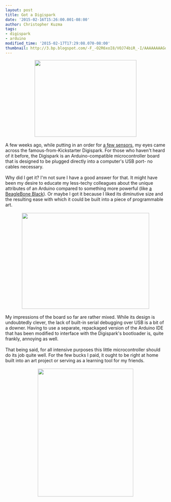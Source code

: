 ```yaml
---
layout: post
title: Got a Digispark
date: '2015-02-16T15:26:00.001-08:00'
author: Christopher Kuzma
tags:
- digispark
- arduino
modified_time: '2015-02-17T17:29:08.070-08:00'
thumbnail: http://3.bp.blogspot.com/-F_-O2R6xoI8/VOJ74biR_-I/AAAAAAAAGoQ/6j6mazwgZQY/s72-c/IMG_20150209_190020121.jpg
---
```


<div class="separator" style="clear: both; text-align: center;"><a href="http://3.bp.blogspot.com/-F_-O2R6xoI8/VOJ74biR_-I/AAAAAAAAGoQ/6j6mazwgZQY/s1600/IMG_20150209_190020121.jpg" imageanchor="1" style="margin-left: 1em; margin-right: 1em;"><img border="0" src="http://3.bp.blogspot.com/-F_-O2R6xoI8/VOJ74biR_-I/AAAAAAAAGoQ/6j6mazwgZQY/s1600/IMG_20150209_190020121.jpg" height="240" width="320" /></a></div><br />A few weeks ago, while putting in an order for <a href="http://meinfruhstuck.blogspot.com/2015/02/the-desk-of-maker.html" target="_blank">a few sensors</a>, my eyes came across the famous-from-Kickstarter Digispark. For those who haven't heard of it before, the Digispark is an Arduino-compatible microcontroller board that is designed to be plugged directly into a computer's USB port- no cables necessary.<br /><br />Why did I get it? I'm not sure I have a good answer for that. It might have been my desire to educate my less-techy colleagues about the unique attributes of an Arduino compared to something more powerful (like <a href="http://meinfruhstuck.blogspot.com/2015/02/beaglebone-black-my-personal-cloud.html" target="_blank">a BeagleBone Black</a>). Or maybe I got it because I liked its diminutive size and the resulting ease with which it could be built into a piece of programmable art.<br /><br /><div class="separator" style="clear: both; text-align: center;"><a href="http://3.bp.blogspot.com/-cQshugn7M80/VOJ8B8Fb0xI/AAAAAAAAGoc/RMj8om4ASvg/s1600/IMG_20150209_190117856.jpg" imageanchor="1" style="margin-left: 1em; margin-right: 1em;"><img border="0" src="http://3.bp.blogspot.com/-cQshugn7M80/VOJ8B8Fb0xI/AAAAAAAAGoc/RMj8om4ASvg/s1600/IMG_20150209_190117856.jpg" height="300" width="400" /></a></div><br /><span id="goog_1398853628"></span>My impressions of the board so far are rather mixed. While its design is undoubtedly clever, the lack of built-in serial debugging over USB is a bit of a downer. Having to use a separate, repackaged version of the Arduino IDE that has been modified to interface with the Digispark's bootloader is, quite frankly, annoying as well.<br /><br />That being said, for all intensive purposes this little microcontroller should do its job quite well. For the few bucks I paid, it ought to be right at home built into an art project or serving as a learning tool for my friends.<br /><br /><div class="separator" style="clear: both; text-align: center;"><a href="http://3.bp.blogspot.com/-EsZ_6HpJ3l0/VOJ8RuaB7tI/AAAAAAAAGog/ZeosXZaTLMs/s1600/IMG_20150209_190212525.jpg" imageanchor="1" style="margin-left: 1em; margin-right: 1em;"><img border="0" src="http://3.bp.blogspot.com/-EsZ_6HpJ3l0/VOJ8RuaB7tI/AAAAAAAAGog/ZeosXZaTLMs/s1600/IMG_20150209_190212525.jpg" height="400" width="300" /></a></div><br />